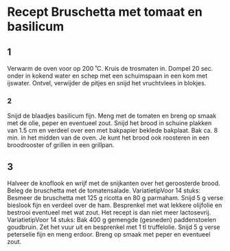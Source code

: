 # Recept Bruschetta met tomaat en basilicum

## 1
 Verwarm de oven voor op 200 ˚C. Kruis de trosmaten in. Dompel 20 sec. onder in kokend water en schep met een schuimspaan in een kom met ijswater. Ontvel, verwijder de pitjes en snijd het vruchtvlees in blokjes.

### 2
 Snijd de blaadjes basilicum fijn. Meng met de tomaten en breng op smaak met de olie, peper en eventueel zout. Snijd het brood in schuine plakken van 1.5 cm en verdeel over een met bakpapier beklede bakplaat. Bak ca. 8 min. in het midden van de oven. Je kunt het brood ook roosteren in een broodrooster of grillen in een grillpan.

## 3
 Halveer de knoflook en wrijf met de snijkanten over het geroosterde brood. Beleg de bruschetta met de tomatensalade. VariatietipVoor 14 stuks: Besmeer de bruschetta met 125 g ricotta en 80 g parmaham. Snijd 5 g verse bieslook fijn en verdeel over de ham. Besprenkel met wat lekkere olijfolie en bestrooi eventueel met wat zout. Het recept is dan niet meer lactosevrij. VariatietipVoor 14 stuks: Bak 400 g gemengde (gesneden) paddenstoelen goudbruin. Zet het vuur uit en besprenkel met 1 tl truffelolie. Snijd 5 g verse peterselie fijn en meng erdoor. Breng op smaak met peper en eventueel zout.
